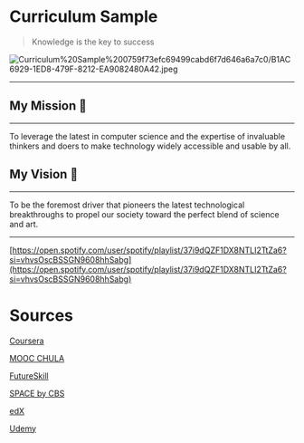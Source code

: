 # Curriculum Sample

> Knowledge is the key to success

![Curriculum%20Sample%200759f73efc69499cabd6f7d646a6a7c0/B1AC6929-1ED8-479F-8212-EA9082480A42.jpeg](Curriculum%20Sample%200759f73efc69499cabd6f7d646a6a7c0/B1AC6929-1ED8-479F-8212-EA9082480A42.jpeg)

---

## My Mission 🎯

---

To leverage the latest in computer science and the expertise of invaluable thinkers and doers to make technology widely accessible and usable by all.

## My Vision 👀

---

To be the foremost driver that pioneers the latest technological breakthroughs to propel our society toward the perfect blend of science and art.

---

[https://open.spotify.com/user/spotify/playlist/37i9dQZF1DX8NTLI2TtZa6?si=vhvsOscBSSGN9608hhSabg](https://open.spotify.com/user/spotify/playlist/37i9dQZF1DX8NTLI2TtZa6?si=vhvsOscBSSGN9608hhSabg)

# Sources

[Coursera](Curriculum%20Sample%200759f73efc69499cabd6f7d646a6a7c0/Coursera%20487dbafcaa354018b79649a222c061ca.md)

[MOOC CHULA](Curriculum%20Sample%200759f73efc69499cabd6f7d646a6a7c0/MOOC%20CHULA%207149e3f0f1c341a69a7eee246cdfa665.md)

[FutureSkill](Curriculum%20Sample%200759f73efc69499cabd6f7d646a6a7c0/FutureSkill%2054cfc87a6b2d49b59174b64a8d5a62f9.md)

[SPACE by CBS](Curriculum%20Sample%200759f73efc69499cabd6f7d646a6a7c0/SPACE%20by%20CBS%20135c9df804774112b222dd47b3d3d5b5.md)

[edX](Curriculum%20Sample%200759f73efc69499cabd6f7d646a6a7c0/edX%203d63503aa3374857988682ae91a2ce38.md)

[Udemy](Curriculum%20Sample%200759f73efc69499cabd6f7d646a6a7c0/Udemy%2048899f69cc1c4858a8aca2642cc11db3.md)
